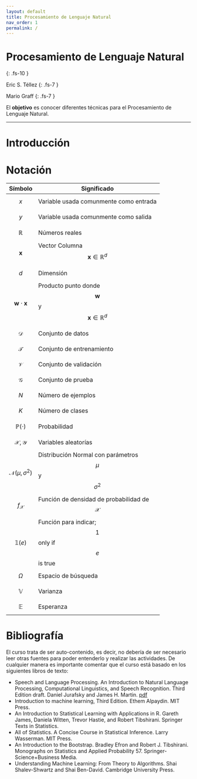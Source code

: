 ```yaml
---
layout: default
title: Procesamiento de Lenguaje Natural
nav_order: 1
permalink: /
---
```


# Procesamiento de Lenguaje Natural
{: .fs-10 }

Eric S. Téllez
{: .fs-7 }

Mario Graff
{: .fs-7 }

El **objetivo** es conocer diferentes técnicas para el Procesamiento de Lenguaje Natural.

---

# Introducción

# Notación

|Símbolo           | Significado                                              |
|------------------|----------------------------------------------------------|
|$$x$$             | Variable usada comunmente como entrada                   |
|$$y$$             | Variable usada comunmente como salida                    |
|$$\mathbb R$$     | Números reales                                           |
|$$\mathbf x$$     | Vector Columna $$\mathbf x \in \mathbb R^d$$             |
|$$d$$             | Dimensión                                                |
|$$\mathbf w \cdot \mathbf x$$ | Producto punto donde $$\mathbf w$$ y $$\mathbf x \in \mathbb R^d$$ |
|$$\mathcal D$$    | Conjunto de datos                                        |
|$$\mathcal T$$    | Conjunto de entrenamiento                                | 
|$$\mathcal V$$    | Conjunto de validación                                   |
|$$\mathcal G$$    | Conjunto de prueba                                       |
|$$N$$             | Número de ejemplos                                       | 
|$$K$$             | Número de clases                                         |
|$$\mathbb P(\cdot)$$  | Probabilidad                                         |
|$$\mathcal X, \mathcal Y$$    | Variables aleatorías                         |
|$$\mathcal N(\mu, \sigma^2)$$    | Distribución Normal con parámetros $$\mu$$ y $$\sigma^2$$|
|$$f_{\mathcal X}$$| Función de densidad de probabilidad de $$\mathcal X$$    |
|$$\mathbb 1(e)$$     | Función para indicar; $$1$$ only if $$e$$ is true     |
|$$\Omega$$        | Espacio de búsqueda                                      |
|$$\mathbb V$$     | Varianza                                                 |
|$$\mathbb E$$     | Esperanza                                                |


# Bibliografía

El curso trata de ser auto-contenido, es decir, no debería de ser necesario leer otras fuentes para poder entenderlo y realizar las actividades. De cualquier manera es importante comentar que el curso está basado en los siguientes libros de texto:

-  Speech and Language Processing. An Introduction to Natural Language Processing, Computational Linguistics, and Speech Recognition. Third Edition draft. Daniel Jurafsky and James H. Martin. [pdf](https://web.stanford.edu/~jurafsky/slp3/ed3book_sep212021.pdf)
- Introduction to machine learning, Third Edition. Ethem Alpaydin. MIT Press.
- An Introduction to Statistical Learning with Applications in R. Gareth James, Daniela Witten, Trevor Hastie, and Robert Tibshirani. Springer Texts in Statistics.
- All of Statistics. A Concise Course in Statistical Inference. Larry Wasserman. MIT Press.
- An Introduction to the Bootstrap. Bradley Efron and Robert J. Tibshirani. Monographs on Statistics and Applied Probability 57. Springer-Science+Business Media. 
- Understanding Machine Learning: From Theory to Algorithms. Shai Shalev-Shwartz and Shai Ben-David. Cambridge University Press.
